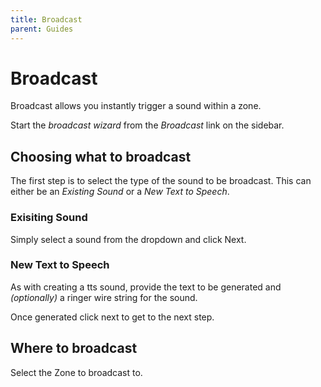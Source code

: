 ```yaml
---
title: Broadcast
parent: Guides
---
```

# Broadcast

Broadcast allows you instantly trigger a sound within a zone.

Start the _broadcast wizard_ from the _Broadcast_ link on the sidebar.

## Choosing what to broadcast

The first step is to select the type of the sound to be broadcast. This can either be an _Existing Sound_ or a _New Text to Speech_.

### Exisiting Sound

Simply select a sound from the dropdown and click Next.

### New Text to Speech

As with creating a tts sound, provide the text to be generated and _(optionally)_ a ringer wire string for the sound. 

Once generated click next to get to the next step.

## Where to broadcast


Select the Zone to broadcast to.
